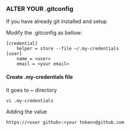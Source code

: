 ### ALTER YOUR .gitconfig
If you have already git installed and setup

Modify the .gitconfig as bellow:
```
[credential]
	helper = store --file ~/.my-credentials
[user]
	name = <user>
	email = <your email>
```

#### Create .my-credentials file
It goes to ~ directory
```
vi .my-credentials
```
Adding the value
```
https://<user github>:<your token>@github.com
```

